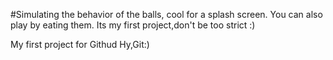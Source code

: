 #Simulating the behavior of the balls, cool for a splash screen. You can also play by eating them. Its my first project,don't be too strict :) 

My first project for Githud
Hy,Git:)
